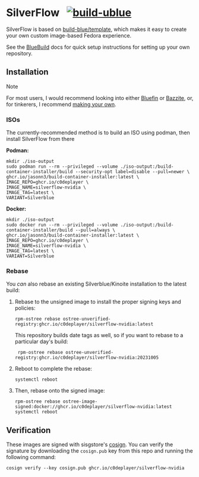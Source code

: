 # SilverFlow &nbsp; [![build-ublue](https://github.com/C0dePlayer/silverflow/actions/workflows/build.yml/badge.svg)](https://github.com/C0dePlayer/silverflow/actions/workflows/build.yml)

SilverFlow is based on [build-blue/template](https://github.com/blue-build/template), which makes it easy to create your own custom image-based Fedora experience. 

See the [BlueBuild](https://blue-build.org/how-to/setup/) docs for quick setup instructions for setting up your own repository.

## Installation

> [!NOTE]
> For most users, I would recommend looking into either [Bluefin](https://projectbluefin.io/) or [Bazzite](https://bazzite.gg/), or, for tinkerers, I recommend [making your own](https://blue-build.org/learn/getting-started/).

### ISOs

The currently-recommended method is to build an ISO using podman, then install SilverFlow from there

**Podman:**

```
mkdir ./iso-output
sudo podman run --rm --privileged --volume ./iso-output:/build-container-installer/build --security-opt label=disable --pull=newer \
ghcr.io/jasonn3/build-container-installer:latest \
IMAGE_REPO=ghcr.io/c0deplayer \
IMAGE_NAME=silverflow-nvidia \
IMAGE_TAG=latest \
VARIANT=Silverblue
```

**Docker:**

```
mkdir ./iso-output
sudo docker run --rm --privileged --volume ./iso-output:/build-container-installer/build --pull=always \
ghcr.io/jasonn3/build-container-installer:latest \
IMAGE_REPO=ghcr.io/c0deplayer \
IMAGE_NAME=silverflow-nvidia \
IMAGE_TAG=latest \
VARIANT=Silverblue
```

### Rebase

You *can* also rebase an existing Silverblue/Kinoite installation to the latest build:

  1. Rebase to the unsigned image to install the proper signing keys and policies:
     
     ```
     rpm-ostree rebase ostree-unverified-registry:ghcr.io/c0deplayer/silverflow-nvidia:latest
     ```
      This repository builds date tags as well, so if you want to rebase to a particular day's build:
        
          rpm-ostree rebase ostree-unverified-registry:ghcr.io/c0deplayer/silverflow-nvidia:20231005

  2. Reboot to complete the rebase:
     
      ```
      systemctl reboot
      ```
      
  3. Then, rebase onto the signed image:
      ```
      rpm-ostree rebase ostree-image-signed:docker://ghcr.io/c0deplayer/silverflow-nvidia:latest
      systemctl reboot
      ```


## Verification

These images are signed with sisgstore's [cosign](https://docs.sigstore.dev/cosign/overview/). You can verify the signature by downloading the `cosign.pub` key from this repo and running the following command:

    cosign verify --key cosign.pub ghcr.io/c0deplayer/silverflow-nvidia
